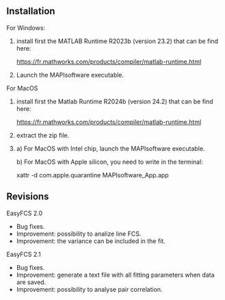 Installation
------------

For Windows:

1) install first the MATLAB Runtime R2023b (version 23.2) that can be find here:

   https://fr.mathworks.com/products/compiler/matlab-runtime.html

2) Launch the MAPIsoftware executable.


For MacOS

1) install first the Matlab Runtime R2024b (version 24.2) that can be find here:

   https://fr.mathworks.com/products/compiler/matlab-runtime.html

2) extract the zip file.

3) a) For MacOS with Intel chip, launch the MAPIsoftware executable.

   b) For MacOS with Apple silicon, you need to write in the terminal:

      xattr -d com.apple.quarantine MAPIsoftware_App.app


Revisions
---------

EasyFCS 2.0
- Bug fixes.
- Improvement: possibility to analize line FCS.
- Improvement: the variance can be included in the fit.

EasyFCS 2.1
- Bug fixes.
- Improvement: generate a text file with all fitting parameters when data are saved.
- Improvement: possibility to analyse pair correlation.
